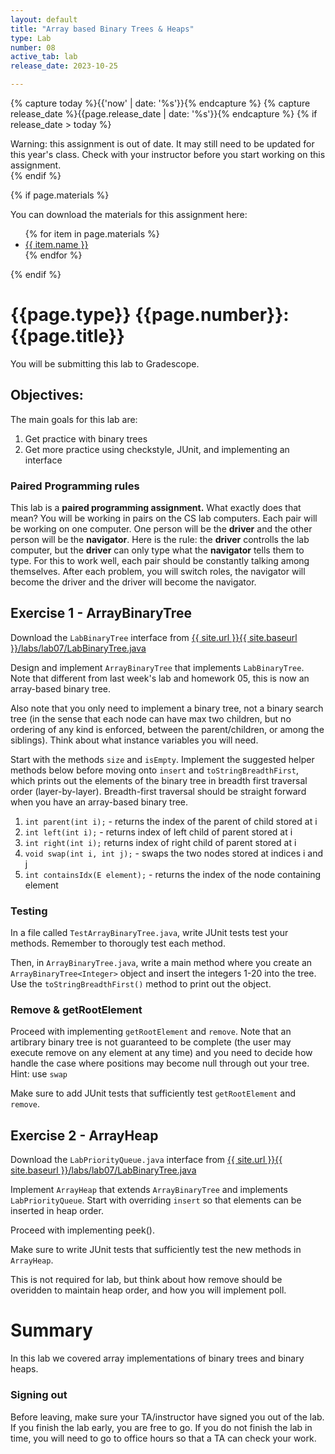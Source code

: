 ```yaml
---
layout: default
title: "Array based Binary Trees & Heaps"
type: Lab
number: 08
active_tab: lab
release_date: 2023-10-25

---
```


<!-- Check whether the assignment is ready to release -->
{% capture today %}{{'now' | date: '%s'}}{% endcapture %}
{% capture release_date %}{{page.release_date | date: '%s'}}{% endcapture %}
{% if release_date > today %} 
<div class="alert alert-danger">
Warning: this assignment is out of date.  It may still need to be updated for this year's class.  Check with your instructor before you start working on this assignment.
</div>
{% endif %}
<!-- End of check whether the assignment is up to date -->


<!-- Check whether the assignment is up to date -->
<!--{% capture this_year %}{{'now' | date: '%Y'}}{% endcapture %}
{% capture due_year %}{{page.due_date | date: '%Y'}}{% endcapture %}
{% if this_year != due_year %} 
<div class="alert alert-danger">
Warning: this assignment is out of date.  It may still need to be updated for this year's class.  Check with your instructor before you start working on this assignment.
</div>
{% endif %}-->
<!-- End of check whether the assignment is up to date -->



{% if page.materials %}
<div class="alert alert-info">
You can download the materials for this assignment here:
<ul>
{% for item in page.materials %}
<li><a href="{{item.url}}">{{ item.name }}</a></li>
{% endfor %}
</ul>

</div>
{% endif %}





{{page.type}} {{page.number}}: {{page.title}}
=============================================================
You will be submitting this lab to Gradescope. 

## Objectives:

The main goals for this lab are:
1. Get practice with binary trees
1. Get more practice using checkstyle, JUnit, and implementing an interface


### Paired Programming rules
This lab is a **paired programming assignment.** What exactly does that mean? 
You will be working in pairs on the CS lab computers. Each pair will be working on one computer. One person will be the **driver** and the other person
 will be the **navigator**. Here is the rule: the **driver** controlls the lab computer, but the **driver** can only type what the **navigator** tells 
them to type. For this to work well, each pair should be constantly talking 
among themselves. After each problem, you will switch roles, the navigator will become the driver and the driver will become the navigator.


## Exercise 1 - ArrayBinaryTree
Download the `LabBinaryTree` interface from 
<a href="{{ site.url }}{{ site.baseurl }}/labs/lab08/LabBinaryTree.java">{{ site.url }}{{ site.baseurl }}/labs/lab07/LabBinaryTree.java</a>


Design and implement `ArrayBinaryTree` that 
implements `LabBinaryTree`. 
Note that different from last week's lab and homework 05,
this is now an array-based binary tree. 

Also note that you only need
to implement a binary tree, not a binary search tree (in the sense that each node can have
max two children, but no ordering of any kind is enforced, between the parent/children, or
among the siblings). Think about what instance variables you will need.

Start with the methods `size` and `isEmpty`. 
Implement the suggested helper methods below
before moving onto `insert` and 
`toStringBreadthFirst`, 
which prints out the elements of
the binary tree in breadth first traversal order (layer-by-layer). Breadth-first traversal should be straight forward
when you have an array-based binary tree.


1. `int parent(int i);` - returns the index of the parent of child stored at i
2. `int left(int i);` - returns index of left child of parent stored at i
3. `int right(int i);` returns index of right child of parent stored at i
4. `void swap(int i, int j);` - swaps the two nodes stored at indices i and j
5. `int containsIdx(E element);` - returns the index of the node containing element 


###  Testing
In a file called `TestArrayBinaryTree.java`,
write JUnit tests test your methods. 
Remember to thorougly test each method. 

Then, in `ArrayBinaryTree.java`,
write a main method where you create an
`ArrayBinaryTree<Integer>` object
and insert the integers 1-20 into the tree.
Use the `toStringBreadthFirst()` method
to print out the object. 

### Remove & getRootElement
Proceed with implementing `getRootElement` and `remove`. Note that an artibrary
binary tree is not guaranteed to be complete (the user may execute remove on any element
at any time) and you need to decide how handle the case where positions may become null
through out your tree. Hint: use `swap`

Make sure to add JUnit tests that sufficiently test `getRootElement` and `remove`.

## Exercise 2 - ArrayHeap
Download the `LabPriorityQueue.java` interface from 
<a href="{{ site.url }}{{ site.baseurl }}/labs/lab08/LabPriorityQueue.java">{{ site.url }}{{ site.baseurl }}/labs/lab07/LabBinaryTree.java</a>

Implement `ArrayHeap` that extends `ArrayBinaryTree` and 
implements `LabPriorityQueue`. Start with overriding `insert` so
that elements can be inserted in heap order.

Proceed with implementing peek().

Make sure to write JUnit tests that sufficiently test the new methods
in `ArrayHeap`.

This is not required for lab, but think about how remove should be overidden to maintain
heap order, and how you will implement poll.

# Summary

In this lab we covered array implementations of binary trees
and binary heaps. 

### Signing out
Before leaving, make sure your TA/instructor have signed you out of the lab. If you finish the lab early, you are free to go.
If you do not finish the lab in time, you will need to go to office hours so
that a TA can check your work.

